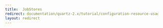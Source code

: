```yaml
---
title:  JobStores
redirect: documentation/quartz-2.x/tutorial/configuration-resource-usage-and-scheduler-factory.html
layout: redirect
---
```

